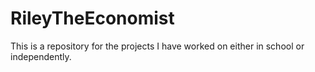 # RileyTheEconomist
This is a repository for the projects I have worked on either in school or independently.
